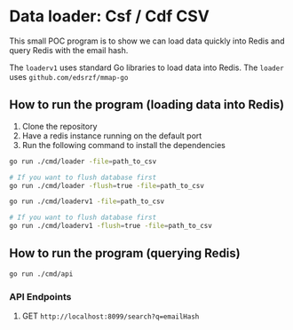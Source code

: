 # Data loader: Csf / Cdf CSV

This small POC program is to show we can load data quickly into Redis and query Redis with the email hash.

The `loaderv1` uses standard Go libraries to load data into Redis. 
The `loader` uses `github.com/edsrzf/mmap-go`


## How to run the program (loading data into Redis)

1. Clone the repository
2. Have a redis instance running on the default port
3. Run the following command to install the dependencies
```bash
go run ./cmd/loader -file=path_to_csv

# If you want to flush database first
go run ./cmd/loader -flush=true -file=path_to_csv
```

```bash
go run ./cmd/loaderv1 -file=path_to_csv

# If you want to flush database first
go run ./cmd/loaderv1 -flush=true -file=path_to_csv
```


## How to run the program (querying Redis)
```bash
go run ./cmd/api
```

### API Endpoints
1. GET `http://localhost:8099/search?q=emailHash`
